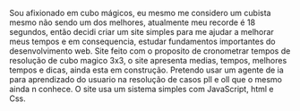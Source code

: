 Sou afixionado em cubo mágicos, eu mesmo me considero um cubista mesmo não sendo um dos melhores, atualmente meu recorde é 18 segundos, então decidi criar um site simples para me ajudar a melhorar meus tempos e em consequencia, estudar fundamentos importantes do desenvolvimento web.
Site feito com o proposito de cronometrar tempos de resolução de cubo magico 3x3, o site apresenta medias, tempos, melhores tempos e dicas, ainda esta em construção.
Pretendo usar um agente de ia para aprendizado do usuario na resolução de casos pll e oll que o mesmo ainda n conhece.
O site usa um sistema simples com JavaScript, html e Css.
